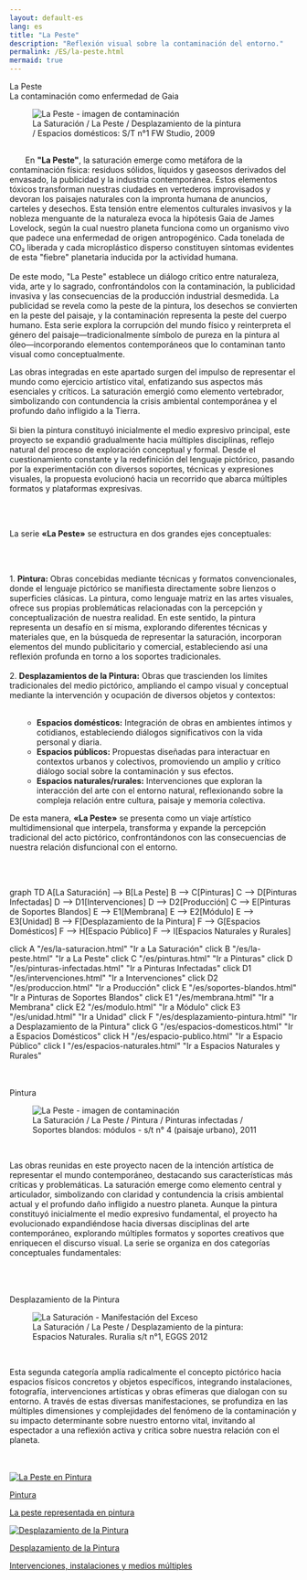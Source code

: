 ```yaml
---
layout: default-es
lang: es
title: "La Peste"
description: "Reflexión visual sobre la contaminación del entorno."
permalink: /ES/la-peste.html
mermaid: true
---
```

<div class="titulo">La Peste</div>

<div class="subtitulo">La contaminación como enfermedad de Gaia</div>

<figure class="imagen-con-caption" style="width: 73%;">
  <img src="/assets/img/la-peste-ruido-fweason-024.jpg" alt="La Peste - imagen de contaminación">
  <figcaption>La Saturación / La Peste / Desplazamiento de la pintura / Espacios domésticos: S/T n°1 FW Studio, 2009</figcaption>
</figure>

<p class="parrafo" style="margin-top: 6%;">
  &nbsp;&nbsp;&nbsp;&nbsp;&nbsp;&nbsp;
  En <strong>"La Peste"</strong>, la saturación emerge como metáfora de la contaminación física: residuos sólidos, líquidos y gaseosos derivados del envasado, la publicidad y la industria contemporánea. Estos elementos tóxicos transforman nuestras ciudades en vertederos improvisados y devoran los paisajes naturales con la impronta humana de anuncios, carteles y desechos. Esta tensión entre elementos culturales invasivos y la nobleza menguante de la naturaleza evoca la hipótesis Gaia de James Lovelock, según la cual nuestro planeta funciona como un organismo vivo que padece una enfermedad de origen antropogénico. Cada tonelada de CO₂ liberada y cada microplástico disperso constituyen síntomas evidentes de esta "fiebre" planetaria inducida por la actividad humana.
  <br><br>
  De este modo, "La Peste" establece un diálogo crítico entre naturaleza, vida, arte y lo sagrado, confrontándolos con la contaminación, la publicidad invasiva y las consecuencias de la producción industrial desmedida. La publicidad se revela como la peste de la pintura, los desechos se convierten en la peste del paisaje, y la contaminación representa la peste del cuerpo humano. Esta serie explora la corrupción del mundo físico y reinterpreta el género del paisaje—tradicionalmente símbolo de pureza en la pintura al óleo—incorporando elementos contemporáneos que lo contaminan tanto visual como conceptualmente.
</p>

<p class="parrafo">
  Las obras integradas en este apartado surgen del impulso de representar el mundo como ejercicio artístico vital, enfatizando sus aspectos más esenciales y críticos. La saturación emergió como elemento vertebrador, simbolizando con contundencia la crisis ambiental contemporánea y el profundo daño infligido a la Tierra.
  <br><br>
  Si bien la pintura constituyó inicialmente el medio expresivo principal, este proyecto se expandió gradualmente hacia múltiples disciplinas, reflejo natural del proceso de exploración conceptual y formal. Desde el cuestionamiento constante y la redefinición del lenguaje pictórico, pasando por la experimentación con diversos soportes, técnicas y expresiones visuales, la propuesta evolucionó hacia un recorrido que abarca múltiples formatos y plataformas expresivas.
</p>

<br><br>

<p class="parrafo">  
    La serie <strong>«La Peste»</strong> se estructura en dos grandes ejes conceptuales:
  </p>
  <br><br>
  <p class="parrafo">
      1. <strong>Pintura:</strong> Obras concebidas mediante técnicas y formatos convencionales, donde el lenguaje pictórico se manifiesta directamente sobre lienzos o superficies clásicas. La pintura, como lenguaje matriz en las artes visuales, ofrece sus propias problemáticas relacionadas con la percepción y conceptualización de nuestra realidad. En este sentido, la pintura representa un desafío en sí misma, explorando diferentes técnicas y materiales que, en la búsqueda de representar la saturación, incorporan elementos del mundo publicitario y comercial, estableciendo así una reflexión profunda en torno a los soportes tradicionales.
  <br><br>
    2. <strong>Desplazamientos de la Pintura:</strong> Obras que trascienden los límites tradicionales del medio pictórico, ampliando el campo visual y conceptual mediante la intervención y ocupación de diversos objetos y contextos:
  <br><br>
  </p>

<ul class="parrafo">
  <ul class="parrafo">
    <li><strong>Espacios domésticos:</strong> Integración de obras en ambientes íntimos y cotidianos, estableciendo diálogos significativos con la vida personal y diaria.</li>
    <li><strong>Espacios públicos:</strong> Propuestas diseñadas para interactuar en contextos urbanos y colectivos, promoviendo un amplio y crítico diálogo social sobre la contaminación y sus efectos.</li>
    <li><strong>Espacios naturales/rurales:</strong> Intervenciones que exploran la interacción del arte con el entorno natural, reflexionando sobre la compleja relación entre cultura, paisaje y memoria colectiva.</li>
  </ul>
</ul>

<p class="parrafo"> 
  De esta manera, <strong>«La Peste»</strong> se presenta como un viaje artístico multidimensional que interpela, transforma y expande la percepción tradicional del acto pictórico, confrontándonos con las consecuencias de nuestra relación disfuncional con el entorno.
</p>


<br><br>
<div class="mermaid">
graph TD
  A[La Saturación] --> B[La Peste]
  B --> C[Pinturas]
  C --> D[Pinturas Infectadas]
  D --> D1[Intervenciones]
  D --> D2[Producción]
  C --> E[Pinturas de Soportes Blandos]
  E --> E1[Membrana]
  E --> E2[Módulo]
  E --> E3[Unidad]
  B --> F[Desplazamiento de la Pintura]
  F --> G[Espacios Domésticos]
  F --> H[Espacio Público]
  F --> I[Espacios Naturales y Rurales]

  click A "/es/la-saturacion.html" "Ir a La Saturación"
  click B "/es/la-peste.html" "Ir a La Peste"
  click C "/es/pinturas.html" "Ir a Pinturas"
  click D "/es/pinturas-infectadas.html" "Ir a Pinturas Infectadas"
  click D1 "/es/intervenciones.html" "Ir a Intervenciones"
  click D2 "/es/produccion.html" "Ir a Producción"
  click E "/es/soportes-blandos.html" "Ir a Pinturas de Soportes Blandos"
  click E1 "/es/membrana.html" "Ir a Membrana"
  click E2 "/es/modulo.html" "Ir a Módulo"
  click E3 "/es/unidad.html" "Ir a Unidad"
  click F "/es/desplazamiento-pintura.html" "Ir a Desplazamiento de la Pintura"
  click G "/es/espacios-domesticos.html" "Ir a Espacios Domésticos"
  click H "/es/espacio-publico.html" "Ir a Espacio Público"
  click I "/es/espacios-naturales.html" "Ir a Espacios Naturales y Rurales"

</div>
<br>
<br>
<div class="subtitulo">Pintura</div>

<figure class="imagen-con-caption">
  <img src="/assets/img/la-peste-pintura-s-blando-mod-04.jpg" alt="La Peste - imagen de contaminación" loading="lazy">
  <figcaption>La Saturación / La Peste / Pintura / Pinturas infectadas / Soportes blandos: módulos - s/t n° 4 (paisaje urbano), 2011</figcaption>
</figure>
<br>
<p class="parrafo">
  Las obras reunidas en este proyecto nacen de la intención artística de representar el mundo contemporáneo, destacando sus características más críticas y problemáticas. La saturación emerge como elemento central y articulador, simbolizando con claridad y contundencia la crisis ambiental actual y el profundo daño infligido a nuestro planeta.
  Aunque la pintura constituyó inicialmente el medio expresivo fundamental, el proyecto ha evolucionado expandiéndose hacia diversas disciplinas del arte contemporáneo, explorando múltiples formatos y soportes creativos que enriquecen el discurso visual. La serie se organiza en dos categorías conceptuales fundamentales:
</p>
<br><br><br>
<div class="subtitulo">Desplazamiento de la Pintura</div>

<figure class="imagen-con-caption">
  <img src="/assets/img/la-peste-desp-espacio-rural-ruralias01.jpg" alt="La Saturación - Manifestación del Exceso" loading="lazy">
  <figcaption>La Saturación / La Peste / Desplazamiento de la pintura: Espacios Naturales. Ruralia s/t n°1, EGGS 2012</figcaption>
</figure>
<br>
<p class="parrafo">
  Esta segunda categoría amplía radicalmente el concepto pictórico hacia espacios físicos concretos y objetos específicos, integrando instalaciones, fotografía, intervenciones artísticas y obras efímeras que dialogan con su entorno. A través de estas diversas manifestaciones, se profundiza en las múltiples dimensiones y complejidades del fenómeno de la contaminación y su impacto determinante sobre nuestro entorno vital, invitando al espectador a una reflexión activa y crítica sobre nuestra relación con el planeta.
</p>
<br><br>
<!-- Contenedor de botones para las series -->
<div class="button-container">
    <a href="/ES/peste-pintura.html" class="fancy-button">
        <div class="button-content">
            <img src="/assets/img/boton-la-peste-pintura.gif" alt="La Peste en Pintura">
            <p class="title">Pintura</p>
            <p class="subtitle">La peste representada en pintura</p>
        </div>
    </a>
    <a href="/contaminacion-sonora.html" class="fancy-button">
        <div class="button-content">
            <img src="/assets/img/boton-la-peste-desplazamiento.gif" alt="Desplazamiento de la Pintura">
            <p class="title">Desplazamiento de la Pintura</p>
            <p class="subtitle">Intervenciones, instalaciones y medios múltiples</p>
        </div>
    </a>
</div>
<br>
